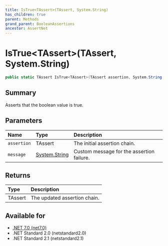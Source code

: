```yaml
---
title: IsTrue<TAssert>(TAssert, System.String)
has_children: true
parent: Methods
grand_parent: BooleanAssertions
ancestor: AssertNet
---
```

# IsTrue&lt;TAssert&gt;(TAssert, System.String)

```csharp
public static TAssert IsTrue<TAssert>(TAssert assertion, System.String message);
```

## Summary
Asserts that the boolean value is true.

## Parameters
|Name|Type|Description|
|:-|:-|:-|
|`assertion`|TAssert|The initial assertion chain.|
|`message`|[System.String](https://learn.microsoft.com/en-us/dotnet/api/system.string)|Custom message for the assertion failure.|

## Returns
|Type|Description|
|:-|:-|
|TAssert|The updated assertion chain.|

## Available for
- [.NET 7.0 (net7.0)](https://versionsof.net/core/7.0/)
- .NET Standard 2.0 (netstandard2.0)
- .NET Standard 2.1 (netstandard2.1)
